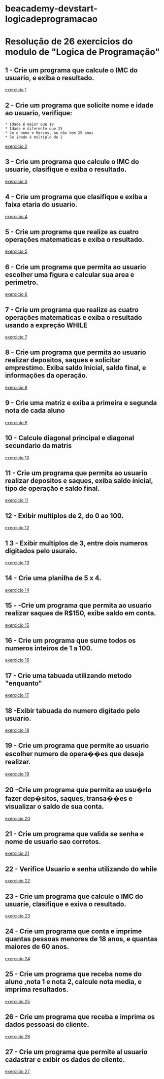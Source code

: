 # beacademy-devstart-logicadeprogramacao
# Resolução de 26 exercicios do modulo de "Logica de Programação"

## 1 - Crie um programa que calcule o IMC do usuario, e exiba o resultado.
[exercicio 1](https://github.com/gdg89/beacademy-devstart-logicadeprogramacao/blob/master/calculo_imc.ALG)

## 2 - Crie um programa que solicite nome e idade ao usuario, verifique:
    * Idade é maior que 18
    * Idade é diferente que 25
    * Se o nome e Marcos, ou não tem 25 anos
    * Se idade é multiplo de 2
 [exercicio 2](https://github.com/gdg89/beacademy-devstart-logicadeprogramacao/blob/master/VERIFICA%20IDADE.ALG)   

## 3 - Crie um programa que calcule o IMC do usuarie, clasifique e exiba o resultado.
[exercicio 3](https://github.com/gdg89/beacademy-devstart-logicadeprogramacao/blob/master/CALCULOIMC_2.ALG)

## 4 - Crie um programa que clasifique e exiba a faixa etaria do usuario.
[exercicio 4](https://github.com/gdg89/beacademy-devstart-logicadeprogramacao/blob/master/VERIFICAIDADE_2.ALG)

## 5 - Crie um programa que realize as cuatro operações matematicas e exiba o resultado.
[exercicio 5](https://github.com/gdg89/beacademy-devstart-logicadeprogramacao/blob/master/CALCULADORABASICA.ALG)

## 6 - Crie um programa que permita ao usuario escolher uma figura e calcular sua area e perimetro.
[exercicio 6](https://github.com/gdg89/beacademy-devstart-logicadeprogramacao/blob/master/CALCULARAREA.ALG)

## 7 -  Crie um programa que realize as cuatro operações matematicas e exiba o resultado usando a expreção WHILE
[exercicio 7](https://github.com/gdg89/beacademy-devstart-logicadeprogramacao/blob/master/CALCULADORA_WHILE.ALG)

 ## 8 - Crie um programa que permita ao usuario realizar depositos, saques e solicitar emprestimo. Exiba saldo Inicial, saldo final, e informações da operação.
[exercicio 8](https://github.com/gdg89/beacademy-devstart-logicadeprogramacao/blob/master/EMPRESTIMO_WHILE.ALG)

## 9 - Crie uma matriz e exiba a primeira e segunda nota de cada aluno
[exercicio 9](https://github.com/gdg89/beacademy-devstart-logicadeprogramacao/blob/master/MATRIZ_CADSATRO_ALUNO.ALG)

## 10 - Calcule diagonal principal e diagonal secundario da matris
[exercicio 10](https://github.com/gdg89/beacademy-devstart-logicadeprogramacao/blob/master/MATRIZ_CALCULO_DIAGONAL.ALG)

## 11 - Crie um programa que permita ao usuario realizar depositos e saques, exiba saldo inicial, tipo de operação e saldo final.
[exercicio 11](https://github.com/gdg89/beacademy-devstart-logicadeprogramacao/blob/master/MOVIMENTACAO_DE_CONTA.ALG)

## 12 - Exibir multiplos de 2, do 0 ao 100.
[exercicio 12](https://github.com/gdg89/beacademy-devstart-logicadeprogramacao/blob/master/MULTIPLOSDEDOIS.ALG)

## 1 3 -  Exibir multiplos de 3, entre dois numeros digitados pelo usuraio.
[exercicio 13](https://github.com/gdg89/beacademy-devstart-logicadeprogramacao/blob/master/MULTIPLOSDETRES.ALG)


## 14 - Crie uma planilha de 5 x 4.
[exercicio 14](https://github.com/gdg89/beacademy-devstart-logicadeprogramacao/blob/master/PLANILLA_5X4.ALG)

## 15 - -Crie um programa que permita ao usuario realizar saques de R$150, exibe saldo em conta.
[exercicio 15](https://github.com/gdg89/beacademy-devstart-logicadeprogramacao/blob/master/SAQUES150.ALG)

## 16 - Crie um programa que sume todos os numeros inteiros de 1 a 100.
[exercicio 16](https://github.com/gdg89/beacademy-devstart-logicadeprogramacao/blob/master/SUMA_NUMEROS_ENTEROS.ALG)

## 17 - Crie uma tabuada utilizando metodo "enquanto"
[exercicio 17](https://github.com/gdg89/beacademy-devstart-logicadeprogramacao/blob/master/TABUADA_ENQUANTO.ALG)

## 18 -Exibir tabuada do numero digitado pelo usuario.
[exercicio 18](https://github.com/gdg89/beacademy-devstart-logicadeprogramacao/blob/master/TABUADAS.ALG)

## 19 - Crie um programa que  permite ao usuario escolher numero de opera��es que deseja realizar.
[exercicio 19](https://github.com/gdg89/beacademy-devstart-logicadeprogramacao/blob/master/TRANSACAOBANCARIA_FOR.ALG)

## 20 -Crie um programa que permita ao usu�rio fazer dep�sitos, saques, transa��es e visualizar o saldo de sua conta.
[exercicio 20](https://github.com/gdg89/beacademy-devstart-logicadeprogramacao/blob/master/TRANSACAOBANCARIA.ALG)

## 21 - Crie um programa que valida se senha e nome de usuario sao corretos.
[exercicio 21](https://github.com/gdg89/beacademy-devstart-logicadeprogramacao/blob/master/VALIDACAO_SENHA.ALG)

## 22 -  Verifice Usuario e senha utilizando do while
[exercicio 22](https://github.com/gdg89/beacademy-devstart-logicadeprogramacao/blob/master/VERFICACAO_DOWHILE.ALG )

## 23 - Crie um programa que calcule o IMC do usuarie, clasifique e exiva o resultado.
[exercicio 23](https://github.com/gdg89/beacademy-devstart-logicadeprogramacao/blob/master/CALCULOIMC_2.ALG)

## 24 - Crie um programa que conta e imprime quantas pessoas menores de 18 anos, e quantas maiores de 60 anos.
[exercicio 24](https://github.com/gdg89/beacademy-devstart-logicadeprogramacao/blob/master/VERIFICANDO_IDADE_dowhile.ALG)

## 25 - Crie um programa que receba nome do aluno ,nota 1 e nota 2, calcule nota media, e imprima resultados.
[exercicio 25](https://github.com/gdg89/beacademy-devstart-logicadeprogramacao/blob/master/VETOR_CADASTRO_ALUNO.ALG)

## 26 - Crie um programa que receba e imprima os dados pessoasi do cliente.
[exercicio 26](https://github.com/gdg89/beacademy-devstart-logicadeprogramacao/blob/master/CALCULOIMC_2.ALG)
## 27 - Crie um programa que permite al usuario cadastrar e exibir os dados do cliente.
[exercicio 27](https://github.com/gdg89/beacademy-devstart-logicadeprogramacao/blob/master/VETOR_CADASTRO_CLIENTE.ALG)
